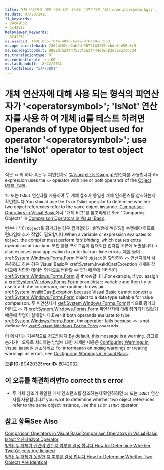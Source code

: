 ```yaml
---
title: 개체 연산자에 대해 사용 되는 형식의 피연산자가 '&lt;operatorsymbol&gt;'; 'IsNot' 연산자를 사용 하 여 개체 id를 테스트 하려면
ms.date: 07/20/2015
f1_keywords:
- vbc42032
- bc42032
helpviewer_keywords:
- BC42032
ms.assetid: f43b163b-f8f6-489d-ba9e-df6398ccc553
ms.openlocfilehash: 23624e02cd2ab9de987ffb3205ccbdeffd59cfc5
ms.sourcegitcommit: 0888d7b24f475c346a3f444de8d83ec1ca7cd234
ms.translationtype: MT
ms.contentlocale: ko-KR
ms.lasthandoff: 12/22/2018
ms.locfileid: "53776801"
---
```

# <a name="operands-of-type-object-used-for-operator-ltoperatorsymbolgt-use-the-isnot-operator-to-test-object-identity"></a><span data-ttu-id="ab41f-102">개체 연산자에 대해 사용 되는 형식의 피연산자가 '&lt;operatorsymbol&gt;'; 'IsNot' 연산자를 사용 하 여 개체 id를 테스트 하려면</span><span class="sxs-lookup"><span data-stu-id="ab41f-102">Operands of type Object used for operator '&lt;operatorsymbol&gt;'; use the 'IsNot' operator to test object identity</span></span>
<span data-ttu-id="ab41f-103">식은 `<>` 의 하나 혹은 두 피연산자로 [%%amp;lt;%%amp;gt;](../../visual-basic/language-reference/data-types/object-data-type.md)연산자를 사용합니다.</span><span class="sxs-lookup"><span data-stu-id="ab41f-103">An expression uses the `<>` operator with one or both operands of the [Object Data Type](../../visual-basic/language-reference/data-types/object-data-type.md).</span></span>  
  
 <span data-ttu-id="ab41f-104">`Is` 또는 `IsNot` 연산자를 사용하여 두 개체 참조가 동일한 개체 인스턴스를 참조하는지 확인합니다.</span><span class="sxs-lookup"><span data-stu-id="ab41f-104">You should use the `Is` or `IsNot` operator to determine whether two object references refer to the same object instance.</span></span> <span data-ttu-id="ab41f-105">[Comparison Operators in Visual Basic](../../visual-basic/programming-guide/language-features/operators-and-expressions/comparison-operators.md)에서 "개체 비교"를 참조하세요.</span><span class="sxs-lookup"><span data-stu-id="ab41f-105">See "Comparing Objects" in [Comparison Operators in Visual Basic](../../visual-basic/programming-guide/language-features/operators-and-expressions/comparison-operators.md).</span></span>  
  
 <span data-ttu-id="ab41f-106">변수나 식이 `Object`로 평가되는 경우 컴파일러가 *런타임에 바인딩*을 수행해야 하므로 런타임에 추가 작업이 필요합니다.</span><span class="sxs-lookup"><span data-stu-id="ab41f-106">When a variable or expression evaluates to `Object`, the compiler must perform *late binding*, which causes extra operations at run time.</span></span> <span data-ttu-id="ab41f-107">또한 응용 프로그램이 잠재적인 런타임 오류에 노출됩니다.</span><span class="sxs-lookup"><span data-stu-id="ab41f-107">It also exposes your application to potential run-time errors.</span></span> <span data-ttu-id="ab41f-108">예를 들어 <xref:System.Windows.Forms.Form> 변수에 `Object` 을 할당하여 `<>` 연산자에서 사용하려고 하는 경우 Visual Basic은 <xref:System.InvalidCastException> 개체를 값 비교에 적합한 데이터 형식으로 변환할 수 없기 때문에 런타임이 <xref:System.Windows.Forms.Form> 을 throw합니다.</span><span class="sxs-lookup"><span data-stu-id="ab41f-108">For example, if you assign a <xref:System.Windows.Forms.Form> to an `Object` variable and then try to use it with the `<>` operator, the runtime throws an <xref:System.InvalidCastException> because Visual Basic cannot convert a <xref:System.Windows.Forms.Form> object to a data type suitable for value comparison.</span></span> <span data-ttu-id="ab41f-109">두 피연산자가 <xref:System.Windows.Forms.Form>형식으로 평가되더라도 `<>` 가 <xref:System.Windows.Forms.Form> 피연산자에 대해 정의되지 않았기 때문에 작업이 실패합니다.</span><span class="sxs-lookup"><span data-stu-id="ab41f-109">Even if both operands evaluate to type <xref:System.Windows.Forms.Form>, the operation fails because `<>` is not defined for <xref:System.Windows.Forms.Form> operands.</span></span>  
  
 <span data-ttu-id="ab41f-110">이 메시지는 기본적으로 경고입니다.</span><span class="sxs-lookup"><span data-stu-id="ab41f-110">By default, this message is a warning.</span></span> <span data-ttu-id="ab41f-111">경고를 숨기거나 오류로 처리하는 방법에 대한 자세한 내용은 [Configuring Warnings in Visual Basic](/visualstudio/ide/configuring-warnings-in-visual-basic)을 참조하세요.</span><span class="sxs-lookup"><span data-stu-id="ab41f-111">For information on hiding warnings or treating warnings as errors, see [Configuring Warnings in Visual Basic](/visualstudio/ide/configuring-warnings-in-visual-basic).</span></span>  
  
 <span data-ttu-id="ab41f-112">**오류 ID:** BC42032</span><span class="sxs-lookup"><span data-stu-id="ab41f-112">**Error ID:** BC42032</span></span>  
  
## <a name="to-correct-this-error"></a><span data-ttu-id="ab41f-113">이 오류를 해결하려면</span><span class="sxs-lookup"><span data-stu-id="ab41f-113">To correct this error</span></span>  
  
-   <span data-ttu-id="ab41f-114">두 개체 참조가 동일한 개체 인스턴스를 참조하는지 확인하려면 `Is` 또는 `IsNot` 연산자를 사용합니다.</span><span class="sxs-lookup"><span data-stu-id="ab41f-114">If you want to determine whether two object references refer to the same object instance, use the `Is` or `IsNot` operator.</span></span>  
  
## <a name="see-also"></a><span data-ttu-id="ab41f-115">참고 항목</span><span class="sxs-lookup"><span data-stu-id="ab41f-115">See Also</span></span>  
 [<span data-ttu-id="ab41f-116">Comparison Operators in Visual Basic</span><span class="sxs-lookup"><span data-stu-id="ab41f-116">Comparison Operators in Visual Basic</span></span>](../../visual-basic/programming-guide/language-features/operators-and-expressions/comparison-operators.md)  
 [<span data-ttu-id="ab41f-117">IsNot 연산자</span><span class="sxs-lookup"><span data-stu-id="ab41f-117">IsNot Operator</span></span>](../../visual-basic/language-reference/operators/isnot-operator.md)  
 [<span data-ttu-id="ab41f-118">방법: 두 개체가 관련이 있는지 여부를 결정 합니다.</span><span class="sxs-lookup"><span data-stu-id="ab41f-118">How to: Determine Whether Two Objects Are Related</span></span>](../../visual-basic/programming-guide/language-features/variables/how-to-determine-whether-two-objects-are-related.md)  
 [<span data-ttu-id="ab41f-119">방법: 두 개체가 동일한 지 여부를 결정 합니다.</span><span class="sxs-lookup"><span data-stu-id="ab41f-119">How to: Determine Whether Two Objects Are Identical</span></span>](../../visual-basic/programming-guide/language-features/variables/how-to-determine-whether-two-objects-are-identical.md)
